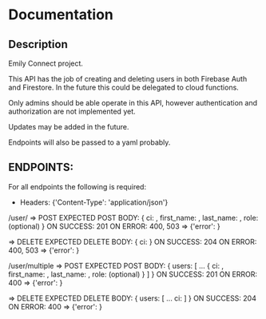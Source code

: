 # Documentation

## Description

Emily Connect project.

This API has the job of creating and deleting users in both Firebase Auth and
Firestore. In the future this could be delegated to cloud functions.

Only admins should be able operate in this API, however authentication and
authorization are not implemented yet.

Updates may be added in the future.

Endpoints will also be passed to a yaml probably.

## ENDPOINTS:
For all endpoints the following is required:
- Headers: {'Content-Type': 'application/json'}


/user/
=> POST
EXPECTED POST BODY: {
 ci: <string>,
 first_name: <string>,
 last_name: <string>,
 role: <string> (optional)
}
ON SUCCESS: 201
ON ERROR: 400, 503 => {'error': <string>}

=> DELETE
EXPECTED DELETE BODY: {
 ci: <string>
}
ON SUCCESS: 204
ON ERROR: 400, 503 => {'error': <string>}


/user/multiple
=> POST
EXPECTED POST BODY: {
 users: [
   ...
   {
     ci: <string>,
     first_name: <string>,
     last_name: <string>,
     role: <string> (optional)
   }
 ]
}
ON SUCCESS: 201
ON ERROR: 400 => {'error': <string>}

=> DELETE
EXPECTED DELETE BODY: {
 users: [
   ...
   ci: <string>
 ]
}
ON SUCCESS: 204
ON ERROR: 400 => {'error': <string>}
